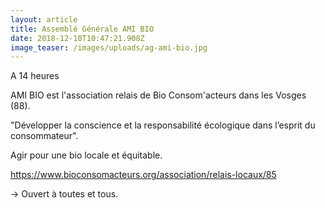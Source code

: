 ```yaml
---
layout: article
title: Assemblé Générale AMI BIO
date: 2018-12-10T10:47:21.908Z
image_teaser: /images/uploads/ag-ami-bio.jpg
---
```

A 14 heures

AMI BIO est l'association relais de Bio Consom'acteurs dans les Vosges (88). 

"Développer la conscience et la responsabilité écologique dans l’esprit du consommateur".

Agir pour une bio locale et équitable.

https://www.bioconsomacteurs.org/association/relais-locaux/85

→ Ouvert à toutes et tous.

